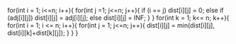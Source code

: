 for(int i = 1; i<=n; i++){
    for(int j =1; j<=n; j++){
        if (i == j) dist[i][j] = 0;
        else if (adj[i][j]) dist[i][j] = adj[i][j];
        else dist[i][j] = INF;
    }
}
for(int k = 1; k<= n; k++){
    for(int i = 1; i <= n; i++){
        for(int j = 1; j<=n; j++){
            dist[i][j] = min(dist[i][j], dist[i][k]+dist[k][j]);
        }
    }
}
